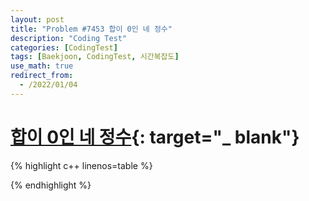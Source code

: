 ```yaml
---
layout: post
title: "Problem #7453 합이 0인 네 정수"
description: "Coding Test"
categories: [CodingTest]
tags: [Baekjoon, CodingTest, 시간복잡도]
use_math: true
redirect_from:
  - /2022/01/04
---
```


# [합이 0인 네 정수](https://www.acmicpc.net/problem/7453){: target="_ blank"}

{% highlight c++ linenos=table %} 

{% endhighlight %}
